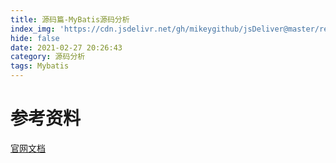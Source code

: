 ```yaml
---
title: 源码篇-MyBatis源码分析
index_img: 'https://cdn.jsdelivr.net/gh/mikeygithub/jsDeliver@master/resource/img/mybatis.png'
hide: false
date: 2021-02-27 20:26:43
category: 源码分析
tags: Mybatis
---
```




# 参考资料

[官网文档]()
